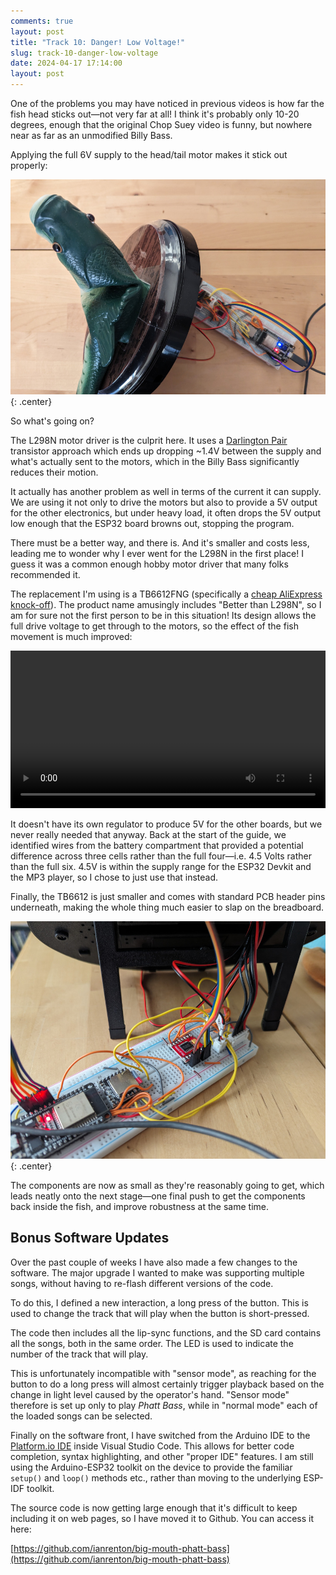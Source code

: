 ```yaml
---
comments: true
layout: post
title: "Track 10: Danger! Low Voltage!"
slug: track-10-danger-low-voltage
date: 2024-04-17 17:14:00
layout: post
---
```


One of the problems you may have noticed in previous videos is how far the fish head sticks out&mdash;not very far at all! I think it's probably only 10-20 degrees, enough that the original Chop Suey video is funny, but nowhere near as far as an unmodified Billy Bass.

Applying the full 6V supply to the head/tail motor makes it stick out properly:

![Billy Bass with its head stuck out, breadboard and various clutter in the background](/projects/big-mouth-phatt-bass/21.jpg){: .center}

So what's going on?

The L298N motor driver is the culprit here. It uses a [Darlington Pair](https://en.wikipedia.org/wiki/Darlington_transistor) transistor approach which ends up dropping ~1.4V between the supply and what's actually sent to the motors, which in the Billy Bass significantly reduces their motion.

It actually has another problem as well in terms of the current it can supply. We are using it not only to drive the motors but also to provide a 5V output for the other electronics, but under heavy load, it often drops the 5V output low enough that the ESP32 board browns out, stopping the program.

There must be a better way, and there is. And it's smaller and costs less, leading me to wonder why I ever went for the L298N in the first place! I guess it was a common enough hobby motor driver that many folks recommended it.

The replacement I'm using is a TB6612FNG (specifically a [cheap AliExpress knock-off](https://www.aliexpress.com/item/1005005756666126.html)). The product name amusingly includes "Better than L298N", so I am for sure not the first person to be in this situation! Its design allows the full drive voltage to get through to the motors, so the effect of the fish movement is much improved:

<center><video style="width: 720px; max-width:100%" controls><source src="https://video.ianrenton.com/phattbass/phattbass3.webm" type="video/webm"></video></center>

It doesn't have its own regulator to produce 5V for the other boards, but we never really needed that anyway. Back at the start of the guide, we identified wires from the battery compartment that provided a potential difference across three cells rather than the full four&mdash;i.e. 4.5 Volts rather than the full six. 4.5V is within the supply range for the ESP32 Devkit and the MP3 player, so I chose to just use that instead.

Finally, the TB6612 is just smaller and comes with standard PCB header pins underneath, making the whole thing much easier to slap on the breadboard.

![Billy Bass with breadboard behind it showing the new set of components](/projects/big-mouth-phatt-bass/22.jpg){: .center}

The components are now as small as they're reasonably going to get, which leads neatly onto the next stage&mdash;one final push to get the components back inside the fish, and improve robustness at the same time.

## Bonus Software Updates

Over the past couple of weeks I have also made a few changes to the software. The major upgrade I wanted to make was supporting multiple songs, without having to re-flash different versions of the code.

To do this, I defined a new interaction, a long press of the button. This is used to change the track that will play when the button is short-pressed.

The code then includes all the lip-sync functions, and the SD card contains all the songs, both in the same order. The LED is used to indicate the number of the track that will play.

This is unfortunately incompatible with "sensor mode", as reaching for the button to do a long press will almost certainly trigger playback based on the change in light level caused by the operator's hand. "Sensor mode" therefore is set up only to play *Phatt Bass*, while in "normal mode" each of the loaded songs can be selected.

Finally on the software front, I have switched from the Arduino IDE to the [Platform.io IDE](https://platformio.org/) inside Visual Studio Code. This allows for better code completion, syntax highlighting, and other "proper IDE" features. I am still using the Arduino-ESP32 toolkit on the device to provide the familiar `setup()` and `loop()` methods etc., rather than moving to the underlying ESP-IDF toolkit.

The source code is now getting large enough that it's difficult to keep including it on web pages, so I have moved it to Github. You can access it here:

[https://github.com/ianrenton/big-mouth-phatt-bass](https://github.com/ianrenton/big-mouth-phatt-bass)

